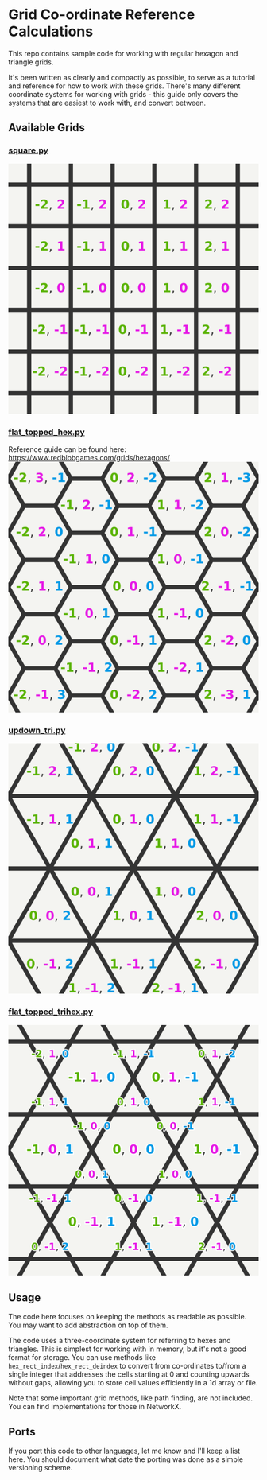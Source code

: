 # Grid Co-ordinate Reference Calculations

This repo contains sample code for working with regular hexagon and triangle grids. 

It's been written as clearly and compactly as possible, to serve as a tutorial and reference for how to work with these grids. 
There's many different coordinate systems for working with grids - this guide only covers the systems that are easiest to work with, and convert between. 

## Available Grids

### [square.py](src/square.py)

[![](img/square.png)](src/square.py)

### [flat_topped_hex.py](src/flat_topped_hex.py)
Reference guide can be found here: https://www.redblobgames.com/grids/hexagons/
[![](img/flat_topped_hex.png)](src/flat_topped_hex.py)

### [updown_tri.py](src/updown_tri.py)

[![](img/updown_tri.png)](src/updown_tri.py)

### [flat_topped_trihex.py](src/flat_topped_trihex.py)

[![](img/flat_topped_trihex.png)](src/flat_topped_trihex.py)

## Usage

The code here focuses on keeping the methods as readable as possible. You may want to add abstraction on top of them.

The code uses a three-coordinate system for referring to hexes and triangles. This is simplest for working with in memory, but it's not a good format for storage. You can use methods like `hex_rect_index`/`hex_rect_deindex` to convert from co-ordinates to/from a single integer that addresses the cells starting at 0 and counting upwards without gaps, allowing you to store cell values efficiently in a 1d array or file.

Note that some important grid methods, like path finding, are not included. You can find implementations for those in NetworkX.

## Ports

If you port this code to other languages, let me know and I'll keep a list here. You should document what date the porting was done as a simple versioning scheme.
